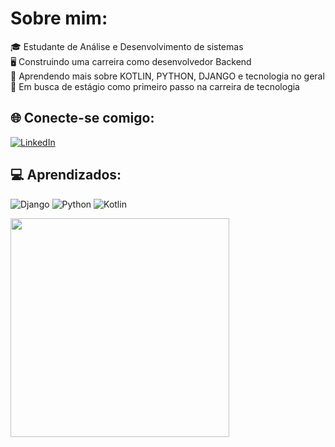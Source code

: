 #  Sobre mim:

🎓 Estudante de Análise e Desenvolvimento de sistemas<br>🖥️ Construindo uma carreira como desenvolvedor Backend<br>🌱 Aprendendo mais sobre KOTLIN, PYTHON, DJANGO e tecnologia no geral<br>👀 Em busca de estágio como primeiro passo na carreira de tecnologia<br>

## 🌐 Conecte-se comigo:

[![LinkedIn](https://img.shields.io/badge/LinkedIn-%230077B5.svg?logo=linkedin&logoColor=white)](https://linkedin.com/in/ben-vieira-rocha/)

## 💻 Aprendizados:

![Django](https://img.shields.io/badge/django-%23092E20.svg?style=for-the-badge&logo=django&logoColor=white) ![Python](https://img.shields.io/badge/python-3670A0?style=for-the-badge&logo=python&logoColor=ffdd54) ![Kotlin](https://img.shields.io/badge/kotlin-%237F52FF.svg?style=for-the-badge&logo=kotlin&logoColor=white)
  


<img src="https://user-images.githubusercontent.com/62815552/159264970-72a57878-4f67-4b75-bf20-0b65984a9406.gif" width="350px" style="max-width: 100%;"></a>
